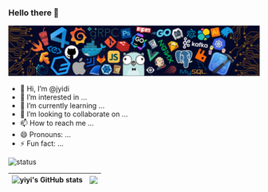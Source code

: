 ### Hello there 👋 

![](icons/header_.png)

- 👋 Hi, I’m @jyidi
- 👀 I’m interested in ...
- 🌱 I’m currently learning ...
- 💞️ I’m looking to collaborate on ...
- 📫 How to reach me ...
- 😄 Pronouns: ...
- ⚡ Fun fact: ...



 ![status](https://github-readme-stats.vercel.app/api/wakatime?username=waka_8073a7e4-8ac3-480b-88a9-6f57b8e6ef0e&layout=compact=compact)


|![yiyi's GitHub stats](https://github-readme-stats.vercel.app/api?username=jyidi&show_icons=true&hide_border=true) | <a href="https://github.com/jyidi"><img align="center" src="https://github-readme-stats.vercel.app/api/top-langs/?username=jyidi&layout=compact&theme=buefy&hide_border=true" /></a>|
| ------------- | ------------- |


